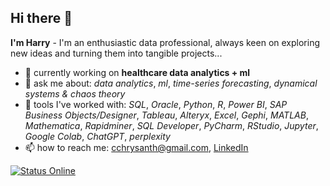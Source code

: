 ## Hi there 👋
__I'm Harry__ - I'm an enthusiastic data professional, always keen on exploring new ideas and turning them into tangible projects... 
- 🔭 currently working on __healthcare data analytics + ml__
- 💬 ask me about: _data analytics_, _ml_, _time-series forecasting_, _dynamical systems & chaos theory_
- 👯 tools I've worked with: _SQL_, _Oracle_, _Python_, _R_, _Power BI_, _SAP Business Objects/Designer_, _Tableau_, _Alteryx_, _Excel_, _Gephi_, _MATLAB_, _Mathematica_, _Rapidminer_, _SQL Developer_, _PyCharm_, _RStudio_, _Jupyter_, _Google Colab_, _ChatGPT_, _perplexity_
- 📫 how to reach me: cchrysanth@gmail.com, [LinkedIn](https://www.linkedin.com/in/cchrysanth/)

 [![Status Online](https://img.shields.io/badge/Status-Online-green.svg)](https://shields.io)

<!--
**frizchar/frizchar** is a ✨ _special_ ✨ repository because its `README.md` (this file) appears on your GitHub profile.

Here are some ideas to get you started:


- 🌱 I’m currently learning ...
- 👯 I’m looking to collaborate on ...
- 🤔 I’m looking for help with ...
-->

